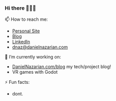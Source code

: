 ### Hi there 🐧🥸👹

📫 How to reach me:
- [Personal Site](https://danielnazarian.com)
- [Blog](https://www.danielnazarian.com/blog)
- [LinkedIn](https://www.linkedin.com/in/daniel-nazarian)
- <dnaz@danielnazarian.com>

🔭 I’m currently working on:
- [DanielNazarian.com/blog](https://danielnazarian.com/blog) my tech/project blog!
- VR games with Godot

⚡ Fun facts:
- dont.


<!--
**dan1229/dan1229** is a ✨ _special_ ✨ repository because its `README.md` (this file) appears on your GitHub profile.

Here are some ideas to get you started:

- 🔭 I’m currently working on ...
- 🌱 I’m currently learning ...
- 👯 I’m looking to collaborate on ...
- 🤔 I’m looking for help with ...
- 💬 Ask me about ...
- 📫 How to reach me: ...
- 😄 Pronouns: ...
- ⚡ Fun fact: ...
-->
